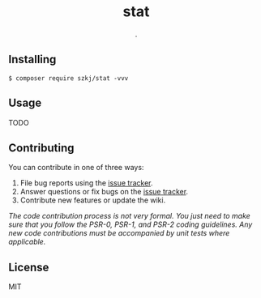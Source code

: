 <h1 align="center"> stat </h1>

<p align="center"> .</p>


## Installing

```shell
$ composer require szkj/stat -vvv
```

## Usage

TODO

## Contributing

You can contribute in one of three ways:

1. File bug reports using the [issue tracker](https://github.com/szkj/stat/issues).
2. Answer questions or fix bugs on the [issue tracker](https://github.com/szkj/stat/issues).
3. Contribute new features or update the wiki.

_The code contribution process is not very formal. You just need to make sure that you follow the PSR-0, PSR-1, and PSR-2 coding guidelines. Any new code contributions must be accompanied by unit tests where applicable._

## License

MIT